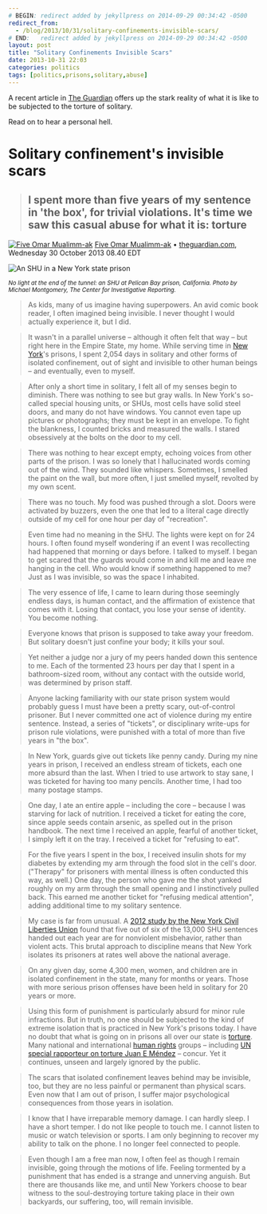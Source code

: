 ```yaml
---
# BEGIN: redirect added by jekyllpress on 2014-09-29 00:34:42 -0500
redirect_from:
  - /blog/2013/10/31/solitary-confinements-invisible-scars/
# END:   redirect added by jekyllpress on 2014-09-29 00:34:42 -0500
layout: post
title: "Solitary Confinements Invisible Scars"
date: 2013-10-31 22:03
categories: politics
tags: [politics,prisons,solitary,abuse]
---
```

A recent article in [The Guardian](http://www.theguardian.com/commentisfree/2013/oct/30/solitary-confinement-invisible-scars/ "The Guardian: Solitary Confinement's Invisible Scars by Five Omar Mualimm-ak") offers up the stark reality of what it is like to be subjected to the torture of solitary.

Read on to hear a personal hell.

Solitary confinement's invisible scars
======================================

> ## I spent more than five years of my sentence in 'the box', for trivial violations. It's time we saw this casual abuse for what it is: torture

[![Five Omar Mualimm-ak](http://static.guim.co.uk/sys-images/Guardian/Pix/pictures/2013/10/29/1383081273973/fiveomarmualimm-ak_140x140.jpg "Contributor picture")](http://www.theguardian.com/profile/five-omar-mualimm-ak) [Five Omar Mualimm-ak](http://www.theguardian.com/profile/five-omar-mualimm-ak) &bullet; [theguardian.com](http://www.theguardian.com/), Wednesday 30 October 2013 08.40 EDT

![An SHU in a New York state
prison](http://static.guim.co.uk/sys-images/Guardian/Pix/pictures/2013/10/29/1383076425200/shu_460x276.jpg "No light at the end of the tunnel: an SHU at Pelican Bay prison, California. Photo by Michael Montgomery, The Center for Investigative Reporting")

<small><em>No light at the end of the tunnel: an SHU at Pelican Bay prison,
California. Photo by Michael Montgomery, The Center for Investigative
Reporting.</em></small>

> As kids, many of us imagine having superpowers. An avid comic book
reader, I often imagined being invisible. I never thought I would
actually experience it, but I did.

> It wasn't in a parallel universe – although it often felt that way – but
right here in the Empire State, my home. While serving time in
[New York](http://www.theguardian.com/world/new-york "More from the Guardian on New York")'s
prisons, I spent 2,054 days in solitary and other forms of isolated
confinement, out of sight and invisible to other human beings – and
eventually, even to myself.

> After only a short time in solitary, I felt all of my senses begin to
diminish. There was nothing to see but gray walls. In New York's
so-called special housing units, or SHUs, most cells have solid steel
doors, and many do not have windows. You cannot even tape up pictures or
photographs; they must be kept in an envelope. To fight the blankness, I
counted bricks and measured the walls. I stared obsessively at the bolts
on the door to my cell.

> There was nothing to hear except empty, echoing voices from other parts
of the prison. I was so lonely that I hallucinated words coming out of
the wind. They sounded like whispers. Sometimes, I smelled the paint on
the wall, but more often, I just smelled myself, revolted by my own
scent.

> There was no touch. My food was pushed through a slot. Doors were
activated by buzzers, even the one that led to a literal cage directly
outside of my cell for one hour per day of "recreation".

> Even time had no meaning in the SHU. The lights were kept on for 24
hours. I often found myself wondering if an event I was recollecting had
happened that morning or days before. I talked to myself. I began to get
scared that the guards would come in and kill me and leave me hanging in
the cell. Who would know if something happened to me? Just as I was
invisible, so was the space I inhabited.

> The very essence of life, I came to learn during those seemingly endless
days, is human contact, and the affirmation of existence that comes with
it. Losing that contact, you lose your sense of identity. You become
nothing.

> Everyone knows that prison is supposed to take away your freedom. But
solitary doesn't just confine your body; it kills your soul.

> Yet neither a judge nor a jury of my peers handed down this sentence to
me. Each of the tormented 23 hours per day that I spent in a
bathroom-sized room, without any contact with the outside world, was
determined by prison staff.

> Anyone lacking familiarity with our state prison system would probably
guess I must have been a pretty scary, out-of-control prisoner. But I
never committed one act of violence during my entire sentence. Instead,
a series of "tickets", or disciplinary write-ups for prison rule
violations, were punished with a total of more than five years in "the
box".

> In New York, guards give out tickets like penny candy. During my nine
years in prison, I received an endless stream of tickets, each one more
absurd than the last. When I tried to use artwork to stay sane, I was
ticketed for having too many pencils. Another time, I had too many
postage stamps.

> One day, I ate an entire apple – including the core – because I was
starving for lack of nutrition. I received a ticket for eating the core,
since apple seeds contain arsenic, as spelled out in the prison
handbook. The next time I received an apple, fearful of another ticket,
I simply left it on the tray. I received a ticket for "refusing to eat".

> For the five years I spent in the box, I received insulin shots for my
diabetes by extending my arm through the food slot in the cell's door.
("Therapy" for prisoners with mental illness is often conducted this
way, as well.) One day, the person who gave me the shot yanked roughly
on my arm through the small opening and I instinctively pulled back.
This earned me another ticket for "refusing medical attention", adding
additional time to my solitary sentence.

> My case is far from unusual. A
[2012 study by the New York Civil Liberties Union](http://www.boxedinny.org/)
found that five out of six
of the 13,000 SHU sentences handed out each year are for nonviolent
misbehavior, rather than violent acts. This brutal approach to
discipline means that New York isolates its prisoners at rates well
above the national average.

> On any given day, some 4,300 men, women, and children are in isolated
confinement in the state, many for months or years. Those with more
serious prison offenses have been held in solitary for 20 years or more.

> Using this form of punishment is particularly absurd for minor rule
infractions. But in truth, no one should be subjected to the kind of
extreme isolation that is practiced in New York's prisons today. I have
no doubt that what is going on in prisons all over our state is
[torture](http://www.theguardian.com/law/torture "More from the Guardian on Torture").
Many national and international
[human rights](http://www.theguardian.com/law/human-rights "More from the Guardian on Human rights")
groups – including
[UN special rapporteur on torture Juan E Méndez](https://spdb.ohchr.org/hrdb/24th/public_-_AL_USA_18.03.13_(3.2013).pdf)
– concur. Yet it continues, unseen and largely ignored by the public.

> The scars that isolated confinement leaves behind may be invisible, too,
but they are no less painful or permanent than physical scars. Even now
that I am out of prison, I suffer major psychological consequences from
those years in isolation.

> I know that I have irreparable memory damage. I can hardly sleep. I have
a short temper. I do not like people to touch me. I cannot listen to
music or watch television or sports. I am only beginning to recover my
ability to talk on the phone. I no longer feel connected to people.

> Even though I am a free man now, I often feel as though I remain
invisible, going through the motions of life. Feeling tormented by a
punishment that has ended is a strange and unnerving anguish. But there
are thousands like me, and until New Yorkers choose to bear witness to
the soul-destroying torture taking place in their own backyards, our
suffering, too, will remain invisible.
